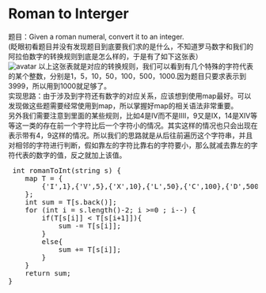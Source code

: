 # Roman to Interger

题目：Given a roman numeral, convert it to an integer.
<br>(眨眼初看题目并没有发现题目到底要我们求的是什么，不知道罗马数字和我们的阿拉伯数字的转换规则到底是怎么样的，于是有了如下这张表）
<br>![avatar](http://osz064agz.bkt.clouddn.com/%E5%B1%8F%E5%B9%95%E5%BF%AB%E7%85%A7%202017-07-12%20%E4%B8%8B%E5%8D%883.08.00.png)
以上这张表就是对应的转换规则，我们可以看到有几个特殊的字符代表的某个整数，分别是1，5，10，50，100，500，1000.因为题目只要求表示到3999，所以用到1000就足够了。
<br>实现思路：由于涉及到字符还有数字的对应关系，应该想到使用map最好。可以发现做这些题需要经常使用到map，所以掌握好map的相关语法非常重要。
<br>另外我们需要注意到里面的某些规则，比如4是IV而不是IIII，9又是IX，14是XIV等等这一类的存在前一个字符比后一个字符小的情况。其实这样的情况也只会出现在表示带有4，9这样的情况。所以我们的思路就是从后往前遍历这个字符串，并且对相邻的字符进行判断，假如靠左的字符比靠右的字符要小，那么就减去靠左的字符代表的数字的值，反之就加上该值。

<pre> int romanToInt(string s) {
    map<char,int> T = {
        {'I',1},{'V',5},{'X',10},{'L',50},{'C',100},{'D',500},{'M',1000}
    };
    int sum = T[s.back()];
    for (int i = s.length()-2; i >=0 ; i--) {
        if(T[s[i]] < T[s[i+1]]){
            sum -= T[s[i]];
        }
        else{
            sum += T[s[i]];
        }
    }
    return sum;
}</pre>

